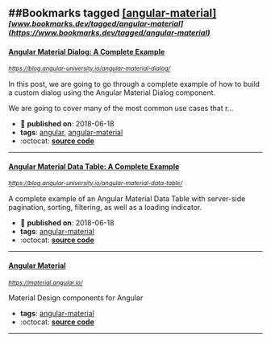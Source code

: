 ##Bookmarks tagged [[angular-material]](https://www.bookmarks.dev?q=[angular-material])
_<sup><sup>[www.bookmarks.dev/tagged/angular-material](https://www.bookmarks.dev/tagged/angular-material)</sup></sup>_
---
#### [Angular Material Dialog: A Complete Example](https://blog.angular-university.io/angular-material-dialog/)
_<sup>https://blog.angular-university.io/angular-material-dialog/</sup>_

In this post, we are going to go through a complete example of how to build a custom dialog using the Angular Material Dialog component.

We are going to cover many of the most common use cases that r...
* :calendar: **published on**: 2018-06-18
* **tags**: [angular](../tagged/angular.md), [angular-material](../tagged/angular-material.md)
* :octocat: **[source code](https://github.com/angular-university/angular-material-course)**
---
#### [Angular Material Data Table: A Complete Example](https://blog.angular-university.io/angular-material-data-table/)
_<sup>https://blog.angular-university.io/angular-material-data-table/</sup>_

A complete example of an Angular Material Data Table with server-side pagination, sorting, filtering, as well as a loading indicator.
* :calendar: **published on**: 2018-06-18
* **tags**: [angular-material](../tagged/angular-material.md)
* :octocat: **[source code](https://github.com/angular-university/angular-material-course/tree/2-data-table-finished)**
---
#### [Angular Material](https://material.angular.io/)
_<sup>https://material.angular.io/</sup>_

Material Design components for Angular
* **tags**: [angular-material](../tagged/angular-material.md)
* :octocat: **[source code](https://github.com/angular/material2)**
---

